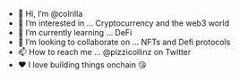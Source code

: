 - 👋 Hi, I’m @colrilla 
- 👀 I’m interested in ... Cryptocurrency and the web3 world 
- 🌱 I’m currently learning ... DeFi 
- 💞️ I’m looking to collaborate on ... NFTs and Defi protocols 
- 📫 How to reach me ... @pizzicollinz on Twitter 
- ❤️ I love building things onchain 😘 
<!---
colrilla/colrilla is a ✨ special ✨ repository because its `README.md` (this file) appears on your GitHub profile.
You can click the Preview link to take a look at your changes.
--->
